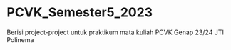 # PCVK_Semester5_2023
Berisi project-project untuk praktikum mata kuliah PCVK Genap 23/24 JTI Polinema
